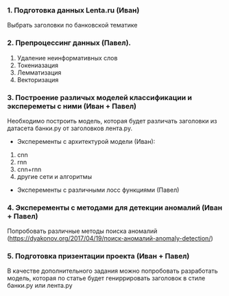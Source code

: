 ### 1. Подготовка данных Lenta.ru (Иван)
  Выбрать заголовки по банковской тематике

### 2. Препроцессинг данных (Павел).
1. Удаление неинформативных слов
2. Токениазация
3. Лемматизация 
4. Векторизация 

### 3. Построение различых моделей классификации и экспереметы с ними (Иван + Павел)
Необходимо построить модель, которая будет различать заголовки из датасета банки.ру от заголовков лента.ру.

 -  Эксперементы с архитектурой модели (Иван):
1. cnn
2. rnn
3. cnn+rnn
5. другие сети  и алгоритмы

- Эксперементы с различными лосс функциями (Павел)


### 4. Эксперементы с методами для детекции аномалий (Иван + Павел)
Попробовать различные методы поиска аномалий (https://dyakonov.org/2017/04/19/поиск-аномалий-anomaly-detection/)

### 5. Подготовка призентации проекта (Иван + Павел)
  
  
В качестве дополнительного задания можно попробовать разработать модель, которая по статье будет гениррировать заголовок в стиле банки.ру или лента.ру
